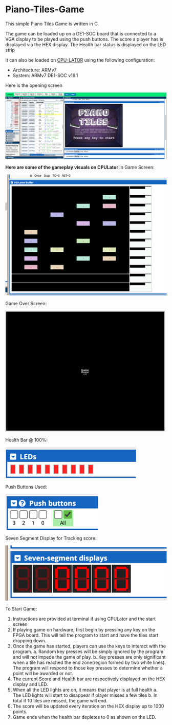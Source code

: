# Piano-Tiles-Game

This simple Piano Tiles Game is written in C. 

The game can be loaded up on a DE1-SOC board that is connected to a VGA display to be played using the push buttons. 
The score a player has is displayed via the HEX display. 
The Health bar status is displayed on the LED strip

It can also be loaded on [CPU-LATOR](https://cpulator.01xz.net/?sys=arm-de1soc&d_audio=48000) using the following configuration:
* Architecture: ARMv7
* System: ARMv7 DE1-SOC v16.1




Here is the opening screen

![alt text](image.png)

**Here are some of the gameplay visuals on CPULator**
In Game Screen:

![alt text](image-1.png)

Game Over Screen:

![alt text](image-2.png)

Health Bar @ 100%:

![alt text](image-3.png)

Push Buttons Used:

![alt text](image-4.png)

Seven Segment Display for Tracking score:

![alt text](image-5.png)


To Start Game:
1. Instructions are provided at terminal if using CPULator and the start screen
2. If playing game on hardware, first begin by pressing any key on the FPGA board. This will tell
the program to start and have the tiles start dropping down.
3. Once the game has started, players can use the keys to interact with the program.
    a. Random key presses will be simply ignored by the program` and will not impede the game of play.
    b. Key presses are only significant when a tile has reached the end zone(region formed by two white lines). The program will respond to those key presses to determine whether a point will be awarded or not.
4. The current Score and Health bar are respectively displayed on the HEX display and LED.
5. When all the LED lights are on, it means that player is at full health
    a. The LED lights will start to disappear if player misses a few tiles
    b. In total if 10 tiles are missed, the game will end.
6. The score will be updated every iteration on the HEX display up to 1000 points.
7. Game ends when the health bar depletes to 0 as shown on the LED.
